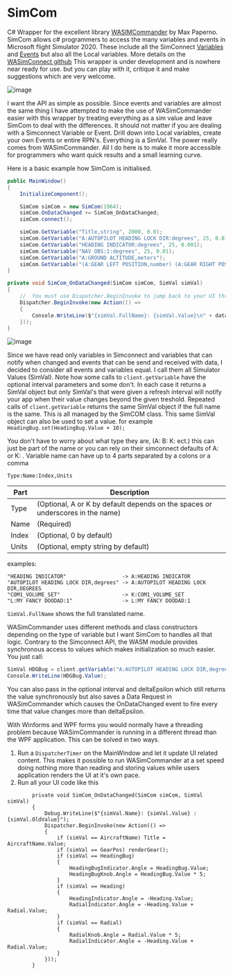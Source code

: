 # SimCom
C# Wrapper for the excellent library [WASIMCommander](https://github.com/mpaperno/WASimCommander) by Max Paperno.
SimCom allows c# programmers to access the many variables and events in Microsoft flight Simulator 2020. These include all the SimConnect [Variables](https://docs.flightsimulator.com/html/Programming_Tools/SimVars/Simulation_Variables.htm) and [Events](https://docs.flightsimulator.com/html/Programming_Tools/Event_IDs/Event_IDs.htm) but also all the Local variables. More details on the [WASimConnect github](https://github.com/mpaperno/WASimCommander)
This wrapper is under development and is nowhere near ready for use. but you can play with it, critique it and make suggestions which are very welcome.

![image](https://github.com/dinther/SimCom/assets/1192916/b341e068-8c65-449b-ad50-7337c61087e3)

I want the API as simple as possible. Since events and variables are almost the same thing I have attempted to make the use of WASimCommander easier with this wrapper by treating everything as a sim value and leave SimCom to deal with the differences. 
It should not matter if you are dealing with a Simconnect Variable or Event. Drill down into Local variables, create your own Events or entire RPN's. Everything is a SimVal. The power really comes from WASimCommander. All I do here is to make it more accessible for programmers who want quick results and a small learning curve.

Here is a basic example how SimCom is initialised.

``` C#
public MainWindow()
{
    InitializeComponent();

    SimCom simCom = new SimCom(1964);
    simCom.OnDataChanged += SimCom_OnDataChanged;
    simCom.connect();

    simCom.GetVariable("Title,string", 2000, 0.0);
    simCom.GetVariable("A:AUTOPILOT HEADING LOCK DIR:degrees", 25, 0.01);
    simCom.GetVariable("HEADING INDICATOR:degrees", 25, 0.001);
    simCom.GetVariable("NAV OBS:1:degrees", 25, 0.01);
    simCom.GetVariable("A:GROUND ALTITUDE,meters");
    simCom.GetVariable("(A:GEAR LEFT POSITION,number) (A:GEAR RIGHT POSITION,number) + (A:GEAR CENTER POSITION,number) +",25, 0.2);
}

private void SimCom_OnDataChanged(SimCom simCom, SimVal simVal)
{
    //  You must use Dispatcher.BeginInvoke to jump back to your UI thread.
    Dispatcher.BeginInvoke(new Action(() =>
    {
        Console.WriteLine($"{simVal.FullName}: {simVal.Value}\n" + data.Text);
    }));
}
```

![image](https://github.com/dinther/SimCom/assets/1192916/2efff5ee-0504-415a-8d94-e412e3e19cf9)

Since we have read only variables in Simconnect and variables that can notify when changed and events that can be send and received with data, I decided to consider all events and variables equal. I call them all Simulator Values (SimVal).
Note how some calls to `client.getVariable` have the optional interval parameters and some don't. In each case it returns a SimVal object but only SimVal's that were given a refresh interval will notify your app when their value changes beyond the given treshold.
Repeated calls of `client.getVariable` returns the same SimVal object if the full name is the same. This is all managed by the SimCOM class.
This same SimVal object can also be used to set a value. for example `HeadingBug.set(HeadingBug.Value + 10);`

You don't have to worry about what type they are, (A: B: K: ect.) this can just be part of the name or you can rely on their simconnect defaults of A: or K: . Variable name can have up to 4 parts separated by a colons or a comma 

`Type:Name:Index,Units`

| Part | Description|
| ------------- | ------------- |
|Type|(Optional, A or K by default depends on the spaces or underscores in the name)|
|Name|(Required)|
|Index|(Optional, 0 by default)|
|Units|(Optional, empty string by default)|

examples:

```
"HEADING INDICATOR"                  -> A:HEADING INDICATOR
"AUTOPILOT HEADING LOCK DIR,degrees" -> A:AUTOPILOT HEADING LOCK DIR,DEGREES
"COM1_VOLUME_SET"                    -> K:COM1_VOLUME_SET
"L:MY FANCY DOODAD:1"                -> L:MY FANCY DOODAD:1
```

`SimVal.FullName` shows the full translated name.

WASimCommander uses different methods and class constructors depending on the type of variable but I want SimCom to handles all that logic.
Contrary to the Simconnect API, the WASM module provides synchronous access to values which makes initialization so much easier. You just call:

``` C#
SimVal HDGBug = client.getVariable("A:AUTOPILOT HEADING LOCK DIR,degrees");
Console.WriteLine(HDGBug.Value);
```

You can also pass in the optional interval and deltaEpsilon which still returns the value synchronously but also saves a Data Request in WASimCommander which causes the OnDataChanged event to fire every time that value changes more than deltaEpsilon.

With Winforms and WPF forms you would normally have a threading problem because WASimCommander is running in a different thread than the WPF application. This can be solved in two ways.

1. Run a `DispatcherTimer` on the MainWindow and let it update UI related content. This makes it possible to run WASimCommander at a set speed doing nothing more than reading and storing values while users application renders the UI at it's own pace.
2. Run all your UI code like this

```
        private void SimCom_OnDataChanged(SimCom simCom, SimVal simVal)
        {
            Debug.WriteLine($"{simVal.Name}: {simVal.Value} : {simVal.OldValue}");
            Dispatcher.BeginInvoke(new Action(() =>
            {
                if (simVal == AircraftName) Title = AircraftName.Value;
                if (simVal == GearPos) renderGear();
                if (simVal == HeadingBug)
                {
                    HeadingBugIndicator.Angle = HeadingBug.Value;
                    HeadingBugKnob.Angle = HeadingBug.Value * 5;
                }
                if (simVal == Heading)
                {
                    HeadingIndicator.Angle = -Heading.Value;
                    RadialIndicator.Angle = -Heading.Value + Radial.Value;
                }
                if (simVal == Radial)
                {
                    RadialKnob.Angle = Radial.Value * 5;
                    RadialIndicator.Angle = -Heading.Value + Radial.Value;
                }
            }));
        }
```

